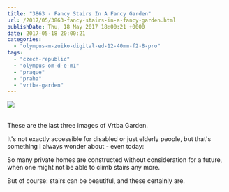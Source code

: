 ```yaml
---
title: "3863 - Fancy Stairs In A Fancy Garden"
url: /2017/05/3863-fancy-stairs-in-a-fancy-garden.html
publishDate: Thu, 18 May 2017 18:00:21 +0000
date: 2017-05-18 20:00:21
categories: 
  - "olympus-m-zuiko-digital-ed-12-40mm-f2-8-pro"
tags: 
  - "czech-republic"
  - "olympus-om-d-e-m1"
  - "prague"
  - "praha"
  - "vrtba-garden"
---
```

<div class="container">
<div class="center"><a target="_blank" href="https://d25zfm9zpd7gm5.cloudfront.net/1200x1200/2016/20161024_122610-Edit_lr.jpg"><img class="webfeedsFeaturedVisual" src="https://d25zfm9zpd7gm5.cloudfront.net/0600x0600/2016/20161024_122610-Edit_lr.jpg" /></a></div>
</div>
<br />

<a target="_blank" href="https://d25zfm9zpd7gm5.cloudfront.net/1200x1200/2016/20161024_123037_lr.jpg"><img style="margin: 0pt 0px 0pt 10px; float: right;" src="https://d25zfm9zpd7gm5.cloudfront.net/0150x0150/2016/20161024_123037_lr.jpg" alt="" border="0" /></a> These are the last three images of Vrtba Garden.

<a target="_blank" href="https://d25zfm9zpd7gm5.cloudfront.net/1200x1200/2016/20161024_123645_lr.jpg"><img style="margin: 0pt 10px 0pt 0px; float: left;" src="https://d25zfm9zpd7gm5.cloudfront.net/0150x0150/2016/20161024_123645_lr.jpg" alt="" border="0" /></a> It's not exactly accessible for disabled or just elderly people, but that's something I always wonder about - even today: 

So many private homes are constructed without consideration for a future, when one might not be able to climb stairs any more. 

But of course: stairs can be beautiful, and these certainly are.
